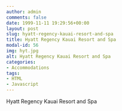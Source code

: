 ```yaml
---
author: admin
comments: false
date: 1999-11-11 19:29:56+00:00
layout: post
slug: hyatt-regency-kauai-resort-and-spa
title: Hyatt Regency Kauai Resort and Spa
modal-id: 56
img: hyt.jpg
alt: Hyatt Regency Kauai Resort and Spa
categories:
- Accommodations
tags:
- HTML
- Javascript
---
```

Hyatt Regency Kauai Resort and Spa
